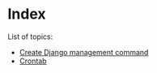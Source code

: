 # Index

List of topics:

- [Create Django management command](create-django-management-command.md)
- [Crontab](crontab.md)
